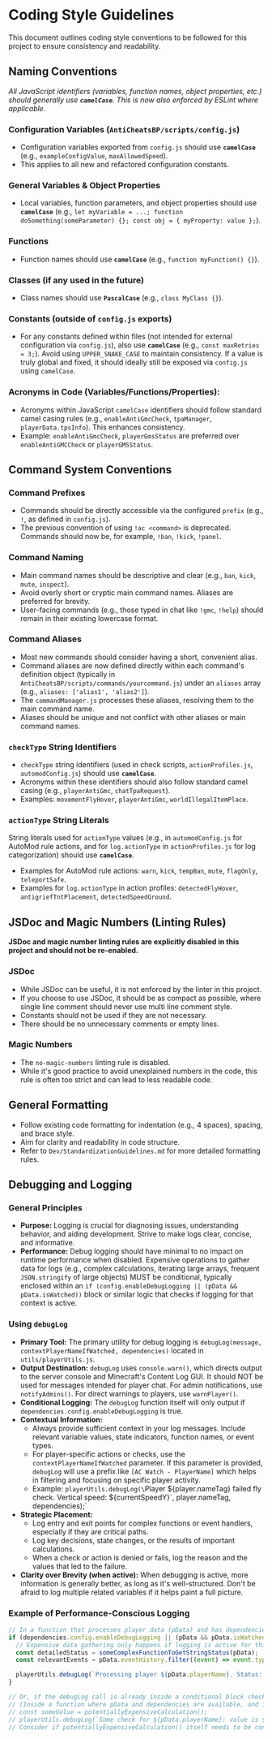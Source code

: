 # Coding Style Guidelines

This document outlines coding style conventions to be followed for this project to ensure consistency and readability.

## Naming Conventions

*All JavaScript identifiers (variables, function names, object properties, etc.) should generally use **`camelCase`**. This is now also enforced by ESLint where applicable.*

### Configuration Variables (`AntiCheatsBP/scripts/config.js`)

- Configuration variables exported from `config.js` should use **`camelCase`** (e.g., `exampleConfigValue`, `maxAllowedSpeed`).
- This applies to all new and refactored configuration constants.

### General Variables & Object Properties

- Local variables, function parameters, and object properties should use **`camelCase`** (e.g., `let myVariable = ...; function doSomething(someParameter) {}; const obj = { myProperty: value };`).

### Functions

- Function names should use **`camelCase`** (e.g., `function myFunction() {}`).

### Classes (if any used in the future)

- Class names should use **`PascalCase`** (e.g., `class MyClass {}`).

### Constants (outside of `config.js` exports)

- For any constants defined within files (not intended for external configuration via `config.js`), also use **`camelCase`** (e.g., `const maxRetries = 3;`). Avoid using `UPPER_SNAKE_CASE` to maintain consistency. If a value is truly global and fixed, it should ideally still be exposed via `config.js` using `camelCase`.

### Acronyms in Code (Variables/Functions/Properties):

- Acronyms within JavaScript `camelCase` identifiers should follow standard camel casing rules (e.g., `enableAntiGmcCheck`, `tpaManager`, `playerData.tpsInfo`). This enhances consistency.
- Example: `enableAntiGmcCheck`, `playerGmsStatus` are preferred over `enableAntiGMCCheck` or `playerGMSStatus`.

## Command System Conventions

### Command Prefixes

- Commands should be directly accessible via the configured `prefix` (e.g., `!`, as defined in `config.js`).
- The previous convention of using `!ac <command>` is deprecated. Commands should now be, for example, `!ban`, `!kick`, `!panel`.

### Command Naming

- Main command names should be descriptive and clear (e.g., `ban`, `kick`, `mute`, `inspect`).
- Avoid overly short or cryptic main command names. Aliases are preferred for brevity.
- User-facing commands (e.g., those typed in chat like `!gmc`, `!help`) should remain in their existing lowercase format.

### Command Aliases

- Most new commands should consider having a short, convenient alias.
- Command aliases are now defined directly within each command's definition object (typically in `AntiCheatsBP/scripts/commands/yourcommand.js`) under an `aliases` array (e.g., `aliases: ['alias1', 'alias2']`).
- The `commandManager.js` processes these aliases, resolving them to the main command name.
- Aliases should be unique and not conflict with other aliases or main command names.

### `checkType` String Identifiers

- `checkType` string identifiers (used in check scripts, `actionProfiles.js`, `automodConfig.js`) should use **`camelCase`**.
- Acronyms within these identifiers should also follow standard camel casing (e.g., `playerAntiGmc`, `chatTpaRequest`).
- Examples: `movementFlyHover`, `playerAntiGmc`, `worldIllegalItemPlace`.

### `actionType` String Literals

String literals used for `actionType` values (e.g., in `automodConfig.js` for AutoMod rule actions, and for `log.actionType` in `actionProfiles.js` for log categorization) should use **`camelCase`**.

- Examples for AutoMod rule actions: `warn`, `kick`, `tempBan`, `mute`, `flagOnly`, `teleportSafe`.
- Examples for `log.actionType` in action profiles: `detectedFlyHover`, `antigriefTntPlacement`, `detectedSpeedGround`.

## JSDoc and Magic Numbers (Linting Rules)

**JSDoc and magic number linting rules are explicitly disabled in this project and should not be re-enabled.**

### JSDoc

- While JSDoc can be useful, it is not enforced by the linter in this project.
- If you choose to use JSDoc, it should be as compact as possible, where single line comment should never use multi line comment style.
- Constants should not be used if they are not necessary.
- There should be no unnecessary comments or empty lines.

### Magic Numbers

- The `no-magic-numbers` linting rule is disabled.
- While it's good practice to avoid unexplained numbers in the code, this rule is often too strict and can lead to less readable code.

## General Formatting

- Follow existing code formatting for indentation (e.g., 4 spaces), spacing, and brace style.
- Aim for clarity and readability in code structure.
- Refer to `Dev/StandardizationGuidelines.md` for more detailed formatting rules.

## Debugging and Logging

### General Principles

- **Purpose:** Logging is crucial for diagnosing issues, understanding behavior, and aiding development. Strive to make logs clear, concise, and informative.
- **Performance:** Debug logging should have minimal to no impact on runtime performance when disabled. Expensive operations to gather data for logs (e.g., complex calculations, iterating large arrays, frequent `JSON.stringify` of large objects) MUST be conditional, typically enclosed within an `if (config.enableDebugLogging || (pData && pData.isWatched))` block or similar logic that checks if logging for that context is active.

### Using `debugLog`

- **Primary Tool:** The primary utility for debug logging is `debugLog(message, contextPlayerNameIfWatched, dependencies)` located in `utils/playerUtils.js`.
- **Output Destination:** `debugLog` uses `console.warn()`, which directs output to the server console and Minecraft's Content Log GUI. It should NOT be used for messages intended for player chat. For admin notifications, use `notifyAdmins()`. For direct warnings to players, use `warnPlayer()`.
- **Conditional Logging:** The `debugLog` function itself will only output if `dependencies.config.enableDebugLogging` is true.
- **Contextual Information:**
  - Always provide sufficient context in your log messages. Include relevant variable values, state indicators, function names, or event types.
  - For player-specific actions or checks, use the `contextPlayerNameIfWatched` parameter. If this parameter is provided, `debugLog` will use a prefix like `[AC Watch - PlayerName]` which helps in filtering and focusing on specific player activity.
  - Example: `playerUtils.debugLog(\`Player ${player.nameTag} failed fly check. Vertical speed: ${currentSpeedY}\`, player.nameTag, dependencies);`
- **Strategic Placement:**
  - Log entry and exit points for complex functions or event handlers, especially if they are critical paths.
  - Log key decisions, state changes, or the results of important calculations.
  - When a check or action is denied or fails, log the reason and the values that led to the failure.
- **Clarity over Brevity (when active):** When debugging is active, more information is generally better, as long as it's well-structured. Don't be afraid to log multiple related variables if it helps paint a full picture.

### Example of Performance-Conscious Logging

```javascript
// In a function that processes player data (pData) and has dependencies
if (dependencies.config.enableDebugLogging || (pData && pData.isWatched)) {
  // Expensive data gathering only happens if logging is active for this context
  const detailedStatus = someComplexFunctionToGetStringStatus(pData);
  const relevantEvents = pData.eventHistory.filter((event) => event.type === "critical").map((event) => event.id);

  playerUtils.debugLog(`Processing player ${pData.playerName}. Status: ${detailedStatus}. Critical Event IDs: ${JSON.stringify(relevantEvents)}.`, pData.playerName, dependencies);
}

// Or, if the debugLog call is already inside a conditional block checking for isWatched:
// (Inside a function where pData and dependencies are available, and isWatched has been checked)
// const someValue = potentiallyExpensiveCalculation();
// playerUtils.debugLog(`Some check for ${pData.playerName}: value is ${someValue}`, pData.playerName, dependencies);
// Consider if potentiallyExpensiveCalculation() itself needs to be conditional if it's very heavy.
```
